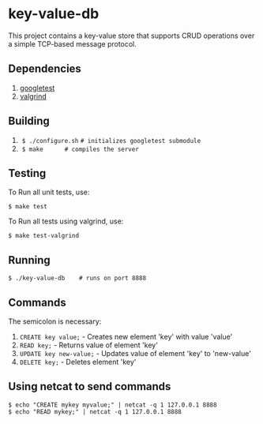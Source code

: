 # key-value-db

This project contains a key-value store that supports CRUD operations over a simple TCP-based message protocol.

## Dependencies
  
1.  [googletest](https://github.com/google/googletest) 
2.  [valgrind](http://valgrind.org/)

## Building

1.  `$ ./configure.sh` `# initializes googletest submodule`
2.  `$ make`           `# compiles the server`

## Testing

To Run all unit tests, use:

    $ make test
 
To Run all tests using valgrind, use:

    $ make test-valgrind
    
## Running

    $ ./key-value-db    # runs on port 8888
  
## Commands

The semicolon is necessary:

1. `CREATE key value;` - Creates new element 'key' with value 'value'
2. `READ key;` - Returns value of element 'key'
3. `UPDATE key new-value;` - Updates value of element 'key' to 'new-value'
4. `DELETE key;` - Deletes element 'key'

## Using netcat to send commands

```
$ echo "CREATE mykey myvalue;" | netcat -q 1 127.0.0.1 8888
$ echo "READ mykey;" | netcat -q 1 127.0.0.1 8888
```
